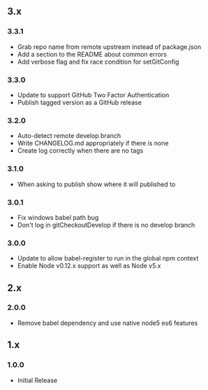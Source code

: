 ## 3.x

### 3.3.1

* Grab repo name from remote upstream instead of package.json
* Add a section to the README about common errors
* Add verbose flag and fix race condition for setGitConfig

### 3.3.0

* Update to support GitHub Two Factor Authentication
* Publish tagged version as a GitHub release

### 3.2.0

* Auto-detect remote develop branch
* Write CHANGELOG.md appropriately if there is none
* Create log correctly when there are no tags

### 3.1.0

* When asking to publish show where it will published to

### 3.0.1

* Fix windows babel path bug
* Don't log in gitCheckoutDevelop if there is no develop branch

### 3.0.0

* Update to allow babel-register to run in the global npm context
* Enable Node v0.12.x support as well as Node v5.x

## 2.x

### 2.0.0

* Remove babel dependency and use native node5 es6 features

## 1.x

### 1.0.0

* Initial Release

